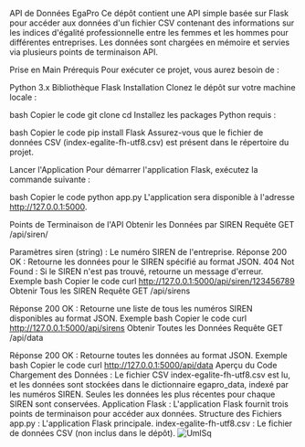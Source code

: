 API de Données EgaPro
Ce dépôt contient une API simple basée sur Flask pour accéder aux données d'un fichier CSV contenant des informations sur les indices d'égalité professionnelle entre les femmes et les hommes pour différentes entreprises. Les données sont chargées en mémoire et servies via plusieurs points de terminaison API.

Prise en Main
Prérequis
Pour exécuter ce projet, vous aurez besoin de :

Python 3.x
Bibliothèque Flask
Installation
Clonez le dépôt sur votre machine locale :

bash
Copier le code
git clone <url-du-depot>
cd <repertoire-du-depot>
Installez les packages Python requis :

bash
Copier le code
pip install Flask
Assurez-vous que le fichier de données CSV (index-egalite-fh-utf8.csv) est présent dans le répertoire du projet.

Lancer l'Application
Pour démarrer l'application Flask, exécutez la commande suivante :

bash
Copier le code
python app.py
L'application sera disponible à l'adresse http://127.0.0.1:5000.

Points de Terminaison de l'API
Obtenir les Données par SIREN
Requête
GET /api/siren/<siren>

Paramètres
siren (string) : Le numéro SIREN de l'entreprise.
Réponse
200 OK : Retourne les données pour le SIREN spécifié au format JSON.
404 Not Found : Si le SIREN n'est pas trouvé, retourne un message d'erreur.
Exemple
bash
Copier le code
curl http://127.0.0.1:5000/api/siren/123456789
Obtenir Tous les SIREN
Requête
GET /api/sirens

Réponse
200 OK : Retourne une liste de tous les numéros SIREN disponibles au format JSON.
Exemple
bash
Copier le code
curl http://127.0.0.1:5000/api/sirens
Obtenir Toutes les Données
Requête
GET /api/data

Réponse
200 OK : Retourne toutes les données au format JSON.
Exemple
bash
Copier le code
curl http://127.0.0.1:5000/api/data
Aperçu du Code
Chargement des Données : Le fichier CSV index-egalite-fh-utf8.csv est lu, et les données sont stockées dans le dictionnaire egapro_data, indexé par les numéros SIREN. Seules les données les plus récentes pour chaque SIREN sont conservées.
Application Flask : L'application Flask fournit trois points de terminaison pour accéder aux données.
Structure des Fichiers
app.py : L'application Flask principale.
index-egalite-fh-utf8.csv : Le fichier de données CSV (non inclus dans le dépôt).
![UmlSq](https://github.com/valou96/APIValKAz/assets/93383357/2da4c5c2-79cc-4e60-8ff5-967722f9cb0c)
